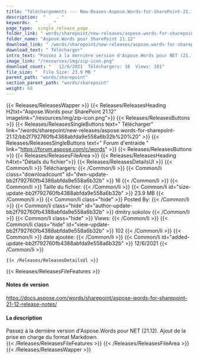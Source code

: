 ```yaml
---
title: "Téléchargements --- New-Reases-Aspose.Words-for-SharePoint-21.12." 
description:  "    . " 
keywords:  "    . " 
page_type:  single_release_page
folder_link: " words/sharepoint/new-releases/aspose.words-for-sharepoint-21.12/"
folder_name: "Aspose.Words pour SharePoint 21.12"
download_link: " /words/sharepoint/new-releases/aspose.words-for-sharepoint-21.12/bb2f792760fb4388abfda9e558a6b32b"
download_text: " Télécharger"
intro_text: "Passez à la dernière version d'Aspose.Words pour NET (21.12). Markdown ajouté FO ..."
image_link: "/resources/img/zip-icon.png"
download_count: "   12/6/2021  Téléchargers: 16  Views: 101"
file_size: "  File Size: 23.9 MB "
parent_path: "words/sharepoint"
section_parent_path: "words/sharepoint"
weight: 68
---
```


{{< Releases/ReleasesWapper >}}
  {{< Releases/ReleasesHeading H2txt="Aspose.Words pour SharePoint 21.12" imagelink="/resources/img/zip-icon.png">}}
  {{< Releases/ReleasesButtons >}}
    {{< Releases/ReleasesSingleButtons text=" Télécharger" link="/words/sharepoint/new-releases/aspose.words-for-sharepoint-21.12/bb2f792760fb4388abfda9e558a6b32b%20%20" >}}
    {{< Releases/ReleasesSingleButtons text=" Forum d'entraide " link="https://forum.aspose.com/c/words" >}}
  {{< Releases/ReleasesButtons >}}
  {{< Releases/ReleasesFileArea >}}
    {{< Releases/ReleasesHeading h4txt="Détails du fichier">}}
    {{< Releases/ReleasesDetailsUl >}}
            {{< Common/li  >}} Téléchargers: {{< /Common/li >}} 
      {{< Common/li class="downloadcount" id="dwn-update-bb2f792760fb4388abfda9e558a6b32b" >}} 16 {{< /Common/li >}} 
      {{< Common/li  >}} Taille du fichier: {{< /Common/li >}} 
      {{< Common/li id="size-update-bb2f792760fb4388abfda9e558a6b32b" >}} 23.9 MB {{< /Common/li >}} 
      {{< Common/li  class="hide" >}} Posted By: {{< /Common/li >}} 
      {{< Common/li class="hide" id="author-update-bb2f792760fb4388abfda9e558a6b32b" >}} dmitry.sokolov {{< /Common/li >}} 
      {{< Common/li class="hide"  >}} Views: {{< /Common/li >}} 
      {{< Common/li class="hide" id="view-update-bb2f792760fb4388abfda9e558a6b32b" >}} 102 {{< /Common/li >}} 
      {{< Common/li  >}} date ajoutée: {{< /Common/li >}} 
      {{< Common/li id="added-update-bb2f792760fb4388abfda9e558a6b32b" >}} 12/6/2021 {{< /Common/li >}} 

    {{< /Releases/ReleasesDetailsUl >}}

  {{< Releases/ReleasesFileFeatures >}}
      <h4>Notes de version</h4><div><a href="https://docs.aspose.com/words/sharepoint/aspose-words-for-sharepoint-21-12-release-notes/">https://docs.aspose.com/words/sharepoint/aspose-words-for-sharepoint-21-12-release-notes/</a></div><h4>La description</h4><div class="HTMLDescription">Passez à la dernière version d'Aspose.Words pour NET (21.12). Ajout de la prise en charge du format Markdown.</div>
  {{< /Releases/ReleasesFileFeatures >}}
 {{< /Releases/ReleasesFileArea >}}
{{< /Releases/ReleasesWapper >}}


